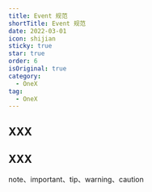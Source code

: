 ```yaml
---
title: Event 规范
shortTitle: Event 规范
date: 2022-03-01
icon: shijian
sticky: true
star: true
order: 6
isOriginal: true
category:
  - OneX
tag:
  - OneX
---
```


## XXX

## XXX

note、important、tip、warning、caution
